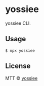 # yossiee

yossiee CLI.

## Usage

```
$ npx yossiee
```

## License

MTT ©︎ [yossiee](https://github.com/yossiee)
